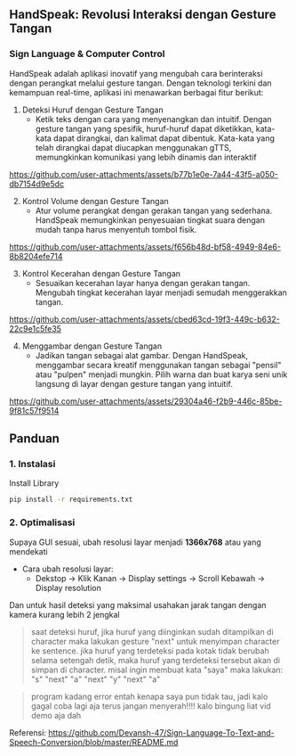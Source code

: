 ## HandSpeak: Revolusi Interaksi dengan Gesture Tangan
### Sign Language & Computer Control

HandSpeak adalah aplikasi inovatif yang mengubah cara berinteraksi dengan perangkat melalui gesture tangan. Dengan teknologi terkini dan kemampuan real-time, aplikasi ini menawarkan berbagai fitur berikut:

  1. Deteksi Huruf dengan Gesture Tangan
     - Ketik teks dengan cara yang menyenangkan dan intuitif. Dengan gesture tangan yang spesifik, huruf-huruf dapat diketikkan, kata-kata dapat dirangkai, dan kalimat dapat dibentuk. Kata-kata yang telah dirangkai dapat diucapkan menggunakan gTTS, memungkinkan komunikasi yang lebih dinamis dan interaktif
       

https://github.com/user-attachments/assets/b77b1e0e-7a44-43f5-a050-db7154d9e5dc


  2. Kontrol Volume dengan Gesture Tangan
     - Atur volume perangkat dengan gerakan tangan yang sederhana. HandSpeak memungkinkan penyesuaian tingkat suara dengan mudah tanpa harus menyentuh tombol fisik.
       

https://github.com/user-attachments/assets/f656b48d-bf58-4949-84e6-8b8204efe714


  3. Kontrol Kecerahan dengan Gesture Tangan
     - Sesuaikan kecerahan layar hanya dengan gerakan tangan. Mengubah tingkat kecerahan layar menjadi semudah menggerakkan tangan.
       

https://github.com/user-attachments/assets/cbed63cd-19f3-449c-b632-22c9e1c5fe35


  4. Menggambar dengan Gesture Tangan
     - Jadikan tangan sebagai alat gambar. Dengan HandSpeak, menggambar secara kreatif menggunakan tangan sebagai "pensil" atau "pulpen" menjadi mungkin. Pilih warna dan buat karya seni unik langsung di layar dengan gesture tangan yang intuitif.
       

https://github.com/user-attachments/assets/29304a46-f2b9-446c-85be-9f81c57f9514


## Panduan

### 1. Instalasi

Install Library

```bash
pip install -r requirements.txt
```


### 2. Optimalisasi
Supaya GUI sesuai, ubah resolusi layar menjadi **1366x768** atau yang mendekati
- Cara ubah resolusi layar:
  - Dekstop -> Klik Kanan -> Display settings -> Scroll Kebawah -> Display resolution

Dan untuk hasil deteksi yang maksimal usahakan jarak tangan dengan kamera kurang lebih 2 jengkal

>saat deteksi huruf, jika huruf yang diinginkan sudah ditampilkan di character 
maka lakukan gesture "next" untuk menyimpan character ke sentence. 
jika huruf yang terdeteksi pada kotak tidak berubah selama setengah detik,
maka huruf yang terdeteksi tersebut akan di simpan di character.
misal ingin membuat kata "saya" maka lakukan:    
"s" "next" "a" "next" "y" "next" "a"


>program kadang error entah kenapa saya pun tidak tau, jadi kalo gagal coba lagi aja terus jangan menyerah!!!!
kalo bingung liat vid demo aja dah



Referensi:
https://github.com/Devansh-47/Sign-Language-To-Text-and-Speech-Conversion/blob/master/README.md

